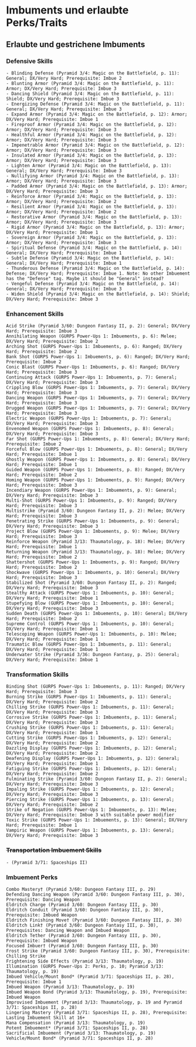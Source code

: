 # Imbuments und erlaubte Perks/Traits

## Erlaubte und gestrichene Imbuments

### Defensive Skills
    - Blinding Defense (Pyramid 3/4: Magic on the Battlefield, p. 11): General; DX/Very Hard; Prerequisite: Imbue 2
    - Blunting Armor (Pyramid 3/4: Magic on the Battlefield, p. 11): Armor; DX/Very Hard; Prerequisite: Imbue 3
    - Dancing Shield (Pyramid 3/4: Magic on the Battlefield, p. 11): Shield; DX/Very Hard; Prerequisite: Imbue 3
    - Energizing Defense (Pyramid 3/4: Magic on the Battlefield, p. 11): General; DX/Very Hard; Prerequisite: Imbue 3
    - Expand Armor (Pyramid 3/4: Magic on the Battlefield, p. 12): Armor; DX/Very Hard; Prerequisite: Imbue 1
    - Fireproof Armor (Pyramid 3/4: Magic on the Battlefield, p. 12): Armor; DX/Very Hard; Prerequisite: Imbue 3
    - Healthful Armor (Pyramid 3/4: Magic on the Battlefield, p. 12): Armor; DX/Very Hard; Prerequisite: Imbue 3
    - Impenetrable Armor (Pyramid 3/4: Magic on the Battlefield, p. 12): Armor; DX/Very Hard; Prerequisite: Imbue 3
    - Insulated Armor (Pyramid 3/4: Magic on the Battlefield, p. 13): Armor; DX/Very Hard; Prerequisite: Imbue 3
    - Lighten Armor (Pyramid 3/4: Magic on the Battlefield, p. 13): General; DX/Very Hard; Prerequisite: Imbue 3
    - Nullifying Armor (Pyramid 3/4: Magic on the Battlefield, p. 13): Armor; DX/Very Hard; Prerequisite: Imbue 3
    - Padded Armor (Pyramid 3/4: Magic on the Battlefield, p. 13): Armor; DX/Very Hard; Prerequisite: Imbue 3
    - Reinforce Armor (Pyramid 3/4: Magic on the Battlefield, p. 13): Armor; DX/Very Hard; Prerequisite: Imbue 2
    - Resilient Armor (Pyramid 3/4: Magic on the Battlefield, p. 13): Armor; DX/Very Hard; Prerequisite: Imbue 2
    - Restorative Armor (Pyramid 3/4: Magic on the Battlefield, p. 13): Armor; DX/Very Hard; Prerequisite: Imbue 3
    - Rigid Armor (Pyramid 3/4: Magic on the Battlefield, p. 13): Armor; DX/Very Hard; Prerequisite: Imbue 1
    - Sovereign Armor (Pyramid 3/4: Magic on the Battlefield, p. 13): Armor; DX/Very Hard; Prerequisite: Imbue 3
    - Spiritual Defense (Pyramid 3/4: Magic on the Battlefield, p. 14): General; DX/Very Hard; Prerequisite: Imbue 1
    - Subtle Defense (Pyramid 3/4: Magic on the Battlefield, p. 14): General; DX/Very Hard; Prerequisite: Imbue 1
    - Thunderous Defense (Pyramid 3/4: Magic on the Battlefield, p. 14): Defense; DX/Very Hard; Prerequisite: Imbue 1. Note: No other Imbuement has the "Defense" tag. Maybe it should be "General" instead?
    - Vengeful Defense (Pyramid 3/4: Magic on the Battlefield, p. 14): General; DX/Very Hard; Prerequisite: Imbue 3
    - Widen Shield (Pyramid 3/4: Magic on the Battlefield, p. 14): Shield; DX/Very Hard; Prerequisite: Imbue 3

### Enhancement Skills

    Acid Strike (Pyramid 3/60: Dungeon Fantasy II, p. 2): General; DX/Very Hard; Prerequisite: Imbue 3
    Annihilating Weapon (GURPS Power-Ups 1: Imbuements, p. 6): Melee; DX/Very Hard; Prerequisite: Imbue 2
    Arching Shot (GURPS Power-Ups 1: Imbuements, p. 6): Ranged; DX/Very Hard; Prerequisite: Imbue 2
    Bank Shot (GURPS Power-Ups 1: Imbuements, p. 6): Ranged; DX/Very Hard; Prerequisite: Imbue 2
    Conic Blast (GURPS Power-Ups 1: Imbuements, p. 6): Ranged; DX/Very Hard; Prerequisite: Imbue 3
    Continuing Attack (GURPS Power-Ups 1: Imbuements, p. 7): General; DX/Very Hard; Prerequisite: Imbue 3
    Crippling Blow (GURPS Power-Ups 1: Imbuements, p. 7): General; DX/Very Hard; Prerequisite: Imbue 3
    Dancing Weapon (GURPS Power-Ups 1: Imbuements, p. 7): General; DX/Very Hard; Prerequisite: Imbue 3
    Drugged Weapon (GURPS Power-Ups 1: Imbuements, p. 7): General; DX/Very Hard; Prerequisite: Imbue 3
    Electric Weapon (GURPS Power-Ups 1: Imbuements, p. 7): General; DX/Very Hard; Prerequisite: Imbue 3
    Envenomed Weapon (GURPS Power-Ups 1: Imbuements, p. 8): General; DX/Very Hard; Prerequisite: Imbue 3
    Far Shot (GURPS Power-Ups 1: Imbuements, p. 8): General; DX/Very Hard; Prerequisite: Imbue 2
    Forceful Blow (GURPS Power-Ups 1: Imbuements, p. 8): General; DX/Very Hard; Prerequisite: Imbue 1
    Ghostly Weapon (GURPS Power-Ups 1: Imbuements, p. 8): General; DX/Very Hard; Prerequisite: Imbue 1
    Guided Weapon (GURPS Power-Ups 1: Imbuements, p. 8): Ranged; DX/Very Hard; Prerequisite: Imbue 2
    Homing Weapon (GURPS Power-Ups 1: Imbuements, p. 9): Ranged; DX/Very Hard; Prerequisite: Imbue 3
    Incendiary Weapon (GURPS Power-Ups 1: Imbuements, p. 9): General; DX/Very Hard; Prerequisite: Imbue 3
    Multi-Shot (GURPS Power-Ups 1: Imbuements, p. 9): Ranged; DX/Very Hard; Prerequisite: Imbue 3
    Multistrike (Pyramid 3/60: Dungeon Fantasy II, p. 2): Melee; DX/Very Hard; Prerequisite: Imbue 3
    Penetrating Strike (GURPS Power-Ups 1: Imbuements, p. 9): General; DX/Very Hard; Prerequisite: Imbue 3
    Project Blow (GURPS Power-Ups 1: Imbuements, p. 9): Melee; DX/Very Hard; Prerequisite: Imbue 3
    Reinforce Weapon (Pyramid 3/13: Thaumatology, p. 18): Melee; DX/Very Hard; Prerequisite: Imbue 1
    Returning Weapon (Pyramid 3/13: Thaumatology, p. 18): Melee; DX/Very Hard; Prerequisite: Imbue 2
    Shattershot (GURPS Power-Ups 1: Imbuements, p. 9): Ranged; DX/Very Hard; Prerequisite: Imbue 2
    Shockwave (GURPS Power-Ups 1: Imbuements, p. 10): General; DX/Very Hard; Prerequisite: Imbue 3
    Stabilized Shot (Pyramid 3/60: Dungeon Fantasy II, p. 2): Ranged; DX/Very Hard; Prerequisite: Imbue 3
    Stealthy Attack (GURPS Power-Ups 1: Imbuements, p. 10): General; DX/Very Hard; Prerequisite: Imbue 1
    Stupefying Blow (GURPS Power-Ups 1: Imbuements, p. 10): General; DX/Very Hard; Prerequisite: Imbue 3
    Sudden Death (GURPS Power-Ups 1: Imbuements, p. 10): General; DX/Very Hard; Prerequisite: Imbue 2
    Supreme Control (GURPS Power-Ups 1: Imbuements, p. 10): General; DX/Very Hard; Prerequisite: Imbue 1
    Telescoping Weapon (GURPS Power-Ups 1: Imbuements, p. 10): Melee; DX/Very Hard; Prerequisite: Imbue 1
    Traumatic Blow (GURPS Power-Ups 1: Imbuements, p. 11): General; DX/Very Hard; Prerequisite: Imbue 1
    Underwater Strike (Pyramid 3/36: Dungeon Fantasy, p. 25): General; DX/Very Hard; Prerequisite: Imbue 1

### Transformation Skills

    Binding Shot (GURPS Power-Ups 1: Imbuements, p. 11): Ranged; DX/Very Hard; Prerequisite: Imbue 3
    Burning Strike (GURPS Power-Ups 1: Imbuements, p. 11): General; DX/Very Hard; Prerequisite: Imbue 2
    Chilling Strike (GURPS Power-Ups 1: Imbuements, p. 11): General; DX/Very Hard; Prerequisite: Imbue 3
    Corrosive Strike (GURPS Power-Ups 1: Imbuements, p. 11): General; DX/Very Hard; Prerequisite: Imbue 3
    Crushing Strike (GURPS Power-Ups 1: Imbuements, p. 11): General; DX/Very Hard; Prerequisite: Imbue 1
    Cutting Strike (GURPS Power-Ups 1: Imbuements, p. 12): General; DX/Very Hard; Prerequisite: Imbue 2
    Dazzling Display (GURPS Power-Ups 1: Imbuements, p. 12): General; DX/Very Hard; Prerequisite: Imbue 2
    Deafening Display (GURPS Power-Ups 1: Imbuements, p. 12): General; DX/Very Hard; Prerequisite: Imbue 1
    Fatiguing Strike (GURPS Power-Ups 1: Imbuements, p. 12): General; DX/Very Hard; Prerequisite: Imbue 2
    Fulminating Strike (Pyramid 3/60: Dungeon Fantasy II, p. 2): General; DX/Very Hard; Prerequisite: Imbue 3
    Impaling Strike (GURPS Power-Ups 1: Imbuements, p. 12): General; DX/Very Hard; Prerequisite: Imbue 3
    Piercing Strike (GURPS Power-Ups 1: Imbuements, p. 13): General; DX/Very Hard; Prerequisite: Imbue 2
    Strike of Negation (GURPS Power-Ups 1: Imbuements, p. 13): Melee; DX/Very Hard; Prerequisite: Imbue 3 with suitable power modifier
    Toxic Strike (GURPS Power-Ups 1: Imbuements, p. 13): General; DX/Very Hard; Prerequisite: Imbue 1
    Vampiric Weapon (GURPS Power-Ups 1: Imbuements, p. 13): General; DX/Very Hard; Prerequisite: Imbue 3

### ~~Transportation Imbuement Skills~~

    - (Pyramid 3/71: Spaceships II) 

### Imbuement Perks

    Combo Mastery† (Pyramid 3/60: Dungeon Fantasy III, p. 29)
    Defending Dancing Weapon (Pyramid 3/60: Dungeon Fantasy III, p. 30), Prerequisite: Dancing Weapon
    Eldritch Charge (Pyramid 3/60: Dungeon Fantasy III, p. 30)
    Eldritch Conduit (Pyramid 3/60: Dungeon Fantasy III, p. 30), Prerequisite: Imbued Weapon
    Eldritch Finishing Move† (Pyramid 3/60: Dungeon Fantasy III, p. 30)
    Eldritch Link† (Pyramid 3/60: Dungeon Fantasy III, p. 30), Prerequisites: Dancing Weapon and Imbued Weapon
    Eldritch Tether (Pyramid 3/60: Dungeon Fantasy III, p. 30), Prerequisite: Imbued Weapon
    Focused Imbuer† (Pyramid 3/60: Dungeon Fantasy III, p. 30)
    Frost Strike (Pyramid 3/60: Dungeon Fantasy III, p. 30), Prerequisite: Chilling Strike
    Frightening Side Effects (Pyramid 3/13: Thaumatology, p. 19)
    Illumination (GURPS Power-Ups 2: Perks, p. 10; Pyramid 3/13: Thaumatology, p. 19)
    Imbued Vehicle/Mount Bond* (Pyramid 3/71: Spaceships II, p. 28), Prerequisite: Imbue 1
    Imbued Weapon (Pyramid 3/13: Thaumatology, p. 19)
    Imbued Weapon Bond (Pyramid 3/13: Thaumatology, p. 19), Prerequisite: Imbued Weapon
    Improvised Imbuement (Pyramid 3/13: Thaumatology, p. 19 and Pyramid 3/71: Spaceships II, p. 28)
    Lingering Mastery (Pyramid 3/71: Spaceships II, p. 28), Prerequisite: Lasting Imbuement Skill at 16+
    Mana Compensation (Pyramid 3/13: Thaumatology, p. 19)
    Potent Imbuement* (Pyramid 3/71: Spaceships II, p. 28)
    Sacrificial Imbuement (Pyramid 3/13: Thaumatology, p. 19)
    Vehicle/Mount Bond* (Pyramid 3/71: Spaceships II, p. 28)
